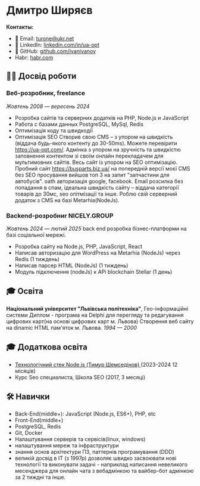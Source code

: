 # Дмитро Ширяєв

**Контакты:**
- 📧 Email: turone@ukr.net  
- 💼 LinkedIn: [linkedin.com/in/ua-opt](https://linkedin.com/in/ua-opt)  
- 🐙 GitHub: [github.com/ivanivanov](https://github.com/turone)
- Habr:  [habr.com](https://habr.com/ru/users/turone/articles/)

## 🧑‍💻 Досвід роботи
### Веб-розробник, freelance
*Жовтень 2008 — вересень 2024*
- Розробка сайтів та серверних додатків на PHP, Node.js и JavaScript  
- Работа с базами данных PostgreSQL, MySql, Redis 
- Оптимізація коду та швидкодії
- Оптимізація SEO
  Створив свою CMS – з упором на швидкість (віддача будь-якого контенту до 30-50ms). Можете перевірити https://ua-opt.com/. Адмінка з упором на зручність та швидкістю заповнення контентом зі своїм онлайн перекладачем для мультимовних сайтів. Весь сайт із упором на SEO оптимізацію. Пробний сайт https://busparts.biz.ua/ на попередній версії моєї CMS без SEO просування вийшов топ 3 на запит "запчастини для автобусів". oath авторизація google, facebook. Email розсилка без попадання в спам, ідеальна швидкість сайту – віддача категорії товарів до 30мс, seo опітмізації та інше.
Роблю свій серверний додаток з CMS на базі Metarhia(NodeJs).


### Backend-розробниr NICELY.GROUP
*Жовтень 2024 — лютий 2025*
back end розробка бізнес-платформи на базі соціальної мережі.
- Розробка сайту на Node.js, PHP, JavaScript, React
- Написав авторизацію для WordPress на Metarhia (NodeJs) через Redis (1 тиждень)
- Написав парсер HTML (NodeJs) (1 тиждень)
- Модуль підключення (nodeJs) к APi blockchain Stellar (1 день)


## 🎓 Освіта 
**Національний університет "Львівська політехніка"**, Гео-інформаційні системи
Диплом - програма на Delphi для перегляду та редагування цифрових карт(на основі цифрових карт м. Львова)
Створення веб сайту на dinamic HTML пам'яток м. Львова.
*1994 — 2000*  

## 🎓 Додаткова освіта 
 - [Технологічний стек Node.js (Тимур Шемседінов) ](https://github.com/HowProgrammingWorks/Index/blob/master/Courses/NodeJS-2024.md) (2023-2024 12 місяців)
 - Курс Seo специалиста, Школа SEO (2017, 3 месяці)

## 🛠️ Навички
- Back-End(middle+): JavaScript (Node.js, ES6+), PHP, etc  
- Front-End(middle+)
- PostgreSQL, Redis  
- Git, Docker
- Налаштування серверів та сервісів(linux, windows)
- налаштування мереж та інфраструктури
- знання основ архітектури ПЗ, паттернів програмування (DDD)
- великій досвід в ІТ (з 1997р) дозволяє швидко засвоювати нові технології та виконувати задачі - наприклад написання невеликого месенджера для онлайн чата з вебадмінкою та вайбер-бот адмінкою за 2 тиждні та інше.


